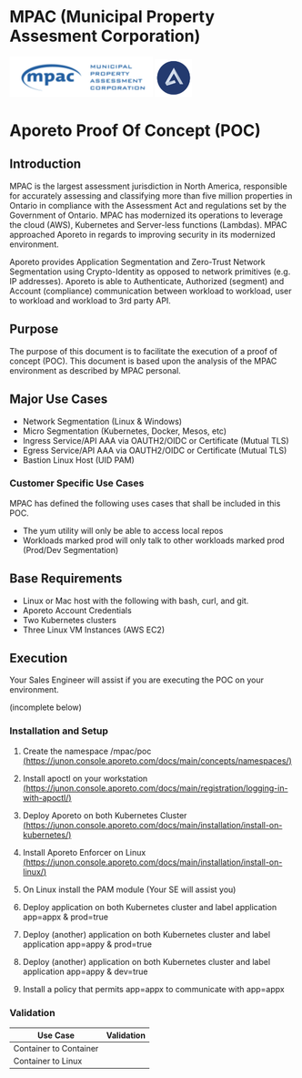 # MPAC (Municipal Property Assesment Corporation)
<div align="left">
    <img src="customer_logo.png" height="50%" width="50%"</img> 
    <img src="aporeto_logo.png" height="13%" width="13%"</img> 
</div>

# Aporeto Proof Of Concept (POC)

## Introduction

MPAC is the largest assessment jurisdiction in North America, responsible for accurately assessing and classifying more than five million properties in Ontario in compliance with the Assessment Act and regulations set by the Government of Ontario. MPAC has modernized its operations to leverage the cloud (AWS), Kubernetes and Server-less functions (Lambdas). MPAC approached Aporeto in regards to improving security in its modernized environment.

Aporeto provides Application Segmentation and Zero-Trust Network Segmentation using Crypto-Identity as opposed to network primitives (e.g. IP addresses). Aporeto is able to Authenticate, Authorized (segment) and Account (compliance) communication between workload to workload, user to workload and workload to 3rd party API.

## Purpose

The purpose of this document is to facilitate the execution of a proof of concept (POC). This document is based upon the analysis of the MPAC environment as described by MPAC personal.

## Major Use Cases

- Network Segmentation (Linux & Windows)
- Micro Segmentation (Kubernetes, Docker, Mesos, etc)
- Ingress Service/API AAA via OAUTH2/OIDC or Certificate (Mutual TLS)
- Egress Service/API AAA via OAUTH2/OIDC or Certificate (Mutual TLS)
- Bastion Linux Host (UID PAM)

### Customer Specific Use Cases

MPAC has defined the following uses cases that shall be included in this POC.
- The yum utility will only be able to access local repos
- Workloads marked prod will only talk to other workloads marked prod (Prod/Dev Segmentation)

## Base Requirements

- Linux or Mac host with the following with bash, curl, and git.
- Aporeto Account Credentials
- Two Kubernetes clusters
- Three Linux VM Instances (AWS EC2)

## Execution

Your Sales Engineer will assist if you are executing the POC on your environment.

(incomplete below)

### Installation and Setup

1. Create the namespace /mpac/poc [(https://junon.console.aporeto.com/docs/main/concepts/namespaces/)](https://junon.console.aporeto.com/docs/main/concepts/namespaces/)

1. Install apoctl on your workstation [(https://junon.console.aporeto.com/docs/main/registration/logging-in-with-apoctl/)](https://junon.console.aporeto.com/docs/main/registration/logging-in-with-apoctl/)

1. Deploy Aporeto on both Kubernetes Cluster [(https://junon.console.aporeto.com/docs/main/installation/install-on-kubernetes/)](https://junon.console.aporeto.com/docs/main/installation/install-on-kubernetes/)

1. Install Aporeto Enforcer on Linux [(https://junon.console.aporeto.com/docs/main/installation/install-on-linux/)](https://junon.console.aporeto.com/docs/main/installation/install-on-linux/)

1. On Linux install the PAM module (Your SE will assist you)

1. Deploy application on both Kubernetes cluster and label application app=appx & prod=true

1. Deploy (another) application on both Kubernetes cluster and label application app=appy & prod=true

1. Deploy (another) application on both Kubernetes cluster and label application app=appy & dev=true

1. Install a policy that permits app=appx to communicate with app=appx


### Validation

| Use Case               | Validation |
| ---------------------- | ---------- |
| Container to Container |            |
| Container to Linux     |            |
